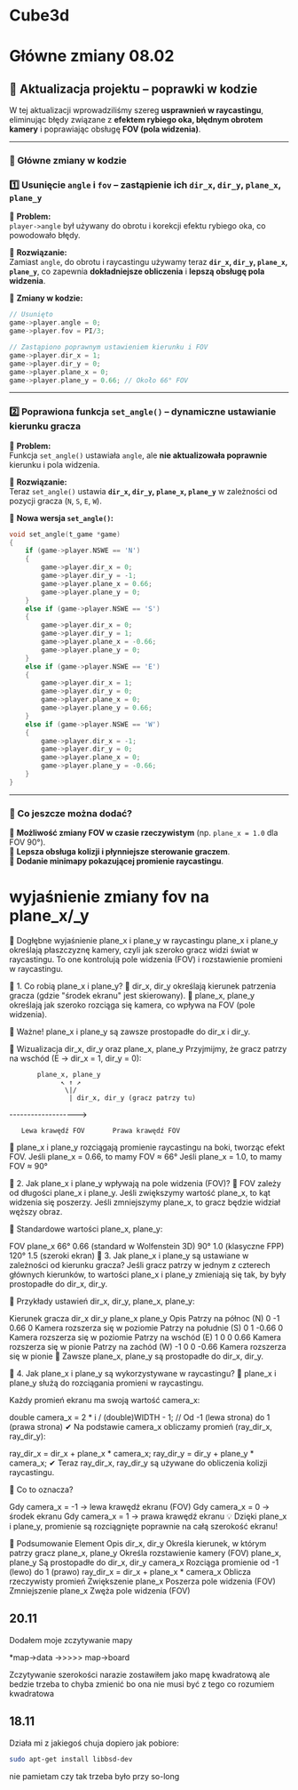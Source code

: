 # Cube3d

# Główne zmiany 08.02
## **📌 Aktualizacja projektu – poprawki w kodzie**
W tej aktualizacji wprowadziliśmy szereg **usprawnień w raycastingu**, eliminując błędy związane z **efektem rybiego oka, błędnym obrotem kamery** i poprawiając obsługę **FOV (pola widzenia)**.  

---

### **🔧 Główne zmiany w kodzie**

### **1️⃣ Usunięcie `angle` i `fov` – zastąpienie ich `dir_x`, `dir_y`, `plane_x`, `plane_y`**
🔹 **Problem:**  
`player->angle` był używany do obrotu i korekcji efektu rybiego oka, co powodowało błędy.  

🔹 **Rozwiązanie:**  
Zamiast `angle`, do obrotu i raycastingu używamy teraz **`dir_x`, `dir_y`, `plane_x`, `plane_y`**, co zapewnia **dokładniejsze obliczenia** i **lepszą obsługę pola widzenia**.  

🔹 **Zmiany w kodzie:**
```c
// Usunięto
game->player.angle = 0;
game->player.fov = PI/3;

// Zastąpiono poprawnym ustawieniem kierunku i FOV
game->player.dir_x = 1;
game->player.dir_y = 0;
game->player.plane_x = 0;
game->player.plane_y = 0.66; // Około 66° FOV
```

---

### **2️⃣ Poprawiona funkcja `set_angle()` – dynamiczne ustawianie kierunku gracza**
🔹 **Problem:**  
Funkcja `set_angle()` ustawiała `angle`, ale **nie aktualizowała poprawnie** kierunku i pola widzenia.  

🔹 **Rozwiązanie:**  
Teraz `set_angle()` ustawia **`dir_x`, `dir_y`, `plane_x`, `plane_y`** w zależności od pozycji gracza (`N`, `S`, `E`, `W`).

🔹 **Nowa wersja `set_angle()`:**
```c
void set_angle(t_game *game)
{
    if (game->player.NSWE == 'N')
    {
        game->player.dir_x = 0;
        game->player.dir_y = -1;
        game->player.plane_x = 0.66;
        game->player.plane_y = 0;
    }
    else if (game->player.NSWE == 'S')
    {
        game->player.dir_x = 0;
        game->player.dir_y = 1;
        game->player.plane_x = -0.66;
        game->player.plane_y = 0;
    }
    else if (game->player.NSWE == 'E')
    {
        game->player.dir_x = 1;
        game->player.dir_y = 0;
        game->player.plane_x = 0;
        game->player.plane_y = 0.66;
    }
    else if (game->player.NSWE == 'W')
    {
        game->player.dir_x = -1;
        game->player.dir_y = 0;
        game->player.plane_x = 0;
        game->player.plane_y = -0.66;
    }
}
```

---

### **🔹 Co jeszcze można dodać?**

🎯 **Możliwość zmiany FOV w czasie rzeczywistym** (np. `plane_x = 1.0` dla FOV 90°).  
🎯 **Lepsza obsługa kolizji i płynniejsze sterowanie graczem**.  
🎯 **Dodanie minimapy pokazującej promienie raycastingu**.  


# wyjaśnienie zmiany fov na plane_x/_y

📌 Dogłębne wyjaśnienie plane_x i plane_y w raycastingu
plane_x i plane_y określają płaszczyznę kamery, czyli jak szeroko gracz widzi świat w raycastingu.
To one kontrolują pole widzenia (FOV) i rozstawienie promieni w raycastingu.

🎯 1. Co robią plane_x i plane_y?
🔹 dir_x, dir_y określają kierunek patrzenia gracza (gdzie "środek ekranu" jest skierowany).
🔹 plane_x, plane_y określają jak szeroko rozciąga się kamera, co wpływa na FOV (pole widzenia).

📌 Ważne! plane_x i plane_y są zawsze prostopadłe do dir_x i dir_y.

📌 Wizualizacja dir_x, dir_y oraz plane_x, plane_y
Przyjmijmy, że gracz patrzy na wschód (E → dir_x = 1, dir_y = 0):

           plane_x, plane_y
                 ↖ ↑ ↗
                  \|/
                   | dir_x, dir_y (gracz patrzy tu)
------------------->

       Lewa krawędź FOV       Prawa krawędź FOV
📌 plane_x i plane_y rozciągają promienie raycastingu na boki, tworząc efekt FOV.
Jeśli plane_x = 0.66, to mamy FOV ≈ 66°
Jeśli plane_x = 1.0, to mamy FOV ≈ 90°

🎯 2. Jak plane_x i plane_y wpływają na pole widzenia (FOV)?
📌 FOV zależy od długości plane_x i plane_y.
Jeśli zwiększymy wartość plane_x, to kąt widzenia się poszerzy.
Jeśli zmniejszymy plane_x, to gracz będzie widział węższy obraz.

🔹 Standardowe wartości plane_x, plane_y:

FOV	plane_x
66°	0.66 (standard w Wolfenstein 3D)
90°	1.0 (klasyczne FPP)
120°	1.5 (szeroki ekran)
🎯 3. Jak plane_x i plane_y są ustawiane w zależności od kierunku gracza?
Jeśli gracz patrzy w jednym z czterech głównych kierunków, to wartości plane_x i plane_y zmieniają się tak, by były prostopadłe do dir_x, dir_y.

📌 Przykłady ustawień dir_x, dir_y, plane_x, plane_y:

Kierunek gracza	dir_x	dir_y	plane_x	plane_y	Opis
Patrzy na północ (N)	0	-1	0.66	0	Kamera rozszerza się w poziomie
Patrzy na południe (S)	0	1	-0.66	0	Kamera rozszerza się w poziomie
Patrzy na wschód (E)	1	0	0	0.66	Kamera rozszerza się w pionie
Patrzy na zachód (W)	-1	0	0	-0.66	Kamera rozszerza się w pionie
📌 Zawsze plane_x, plane_y są prostopadłe do dir_x, dir_y.

🎯 4. Jak plane_x i plane_y są wykorzystywane w raycastingu?
📌 plane_x i plane_y służą do rozciągania promieni w raycastingu.

Każdy promień ekranu ma swoją wartość camera_x:

double camera_x = 2 * i / (double)WIDTH - 1; // Od -1 (lewa strona) do 1 (prawa strona)
✔ Na podstawie camera_x obliczamy promień (ray_dir_x, ray_dir_y):

ray_dir_x = dir_x + plane_x * camera_x;
ray_dir_y = dir_y + plane_y * camera_x;
✔ Teraz ray_dir_x, ray_dir_y są używane do obliczenia kolizji raycastingu.

📌 Co to oznacza?

Gdy camera_x = -1 → lewa krawędź ekranu (FOV)
Gdy camera_x = 0 → środek ekranu
Gdy camera_x = 1 → prawa krawędź ekranu
💡 Dzięki plane_x i plane_y, promienie są rozciągnięte poprawnie na całą szerokość ekranu!

📌 Podsumowanie
Element	Opis
dir_x, dir_y	Określa kierunek, w którym patrzy gracz
plane_x, plane_y	Określa rozstawienie kamery (FOV)
plane_x, plane_y	Są prostopadłe do dir_x, dir_y
camera_x	Rozciąga promienie od -1 (lewo) do 1 (prawo)
ray_dir_x = dir_x + plane_x * camera_x	Oblicza rzeczywisty promień
Zwiększenie plane_x	Poszerza pole widzenia (FOV)
Zmniejszenie plane_x	Zwęża pole widzenia (FOV)


## 20.11

Dodałem moje zczytywanie mapy

*map->data ->>>>> map->board

Zczytywanie szerokości narazie zostawiłem jako mapę kwadratową ale bedzie trzeba to chyba zmienić bo ona nie musi być z tego co rozumiem kwadratowa


## 18.11

Działa mi z jakiegoś chuja dopiero jak pobiore:

```sh
sudo apt-get install libbsd-dev
```
nie pamietam czy tak trzeba było przy so-long
